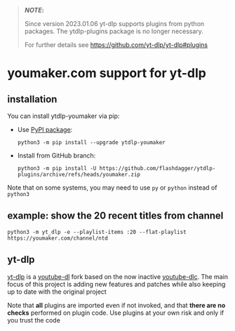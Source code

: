 > **_NOTE_:**  
> 
> Since version 2023.01.06 yt-dlp supports plugins from python packages.
> The ytdlp-plugins package is no longer necessary.
> 
> For further details see https://github.com/yt-dlp/yt-dlp#plugins

# youmaker.com support for yt-dlp

## installation

You can install ytdlp-youmaker via pip:

* Use [PyPI package](https://pypi.org/project/yt-dlp):

  `python3 -m pip install --upgrade ytdlp-youmaker`
* Install from GitHub branch:

  `python3 -m pip install -U https://github.com/flashdagger/ytdlp-plugins/archive/refs/heads/youmaker.zip`

Note that on some systems, you may need to use `py` or `python` instead of `python3`

## example: show the 20 recent titles from channel

`python3 -m yt_dlp -e --playlist-items :20 --flat-playlist https://youmaker.com/channel/ntd`

## yt-dlp

[yt-dlp](https://github.com/yt-dlp/yt-dlp) is a [youtube-dl](https://github.com/ytdl-org/youtube-dl) fork based on the now
inactive [youtube-dlc](https://github.com/blackjack4494/yt-dlc). The main focus of this project is adding new features
and patches while also keeping up to date with the original project

Note that **all** plugins are imported even if not invoked, and that **there are no checks** performed on plugin code.
Use plugins at your own risk and only if you trust the code

